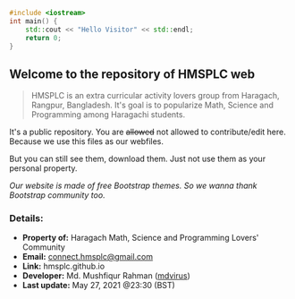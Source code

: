 ```cpp
#include <iostream>
int main() {
    std::cout << "Hello Visitor" << std::endl;
    return 0;
}
```
## Welcome to the repository of HMSPLC web
> HMSPLC is an extra curricular activity lovers group from Haragach, Rangpur, Bangladesh. It's goal is to popularize Math, Science and Programming among Haragachi students.

It's a public repository. You are ~~allowed~~ not allowed to contribute/edit here. Because we use this files as our webfiles.

But you can still see them, download them. Just not use them as your personal property.

_Our website is made of free Bootstrap themes. So we wanna thank Bootstrap community too._

### Details:
- **Property of:** Haragach Math, Science and Programming Lovers' Community
- **Email:** connect.hmsplc@gmail.com
- **Link:** hmsplc.github.io
- **Developer:** Md. Mushfiqur Rahman ([mdvirus](https://mdvirus.github.io))
- **Last update:** May 27, 2021 @23:30 (BST)
